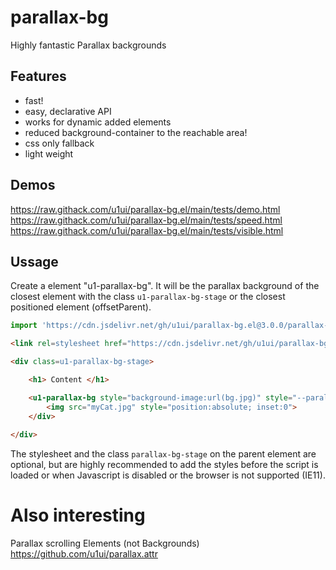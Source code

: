 # parallax-bg
Highly fantastic Parallax backgrounds

## Features
- fast!
- easy, declarative API
- works for dynamic added elements
- reduced background-container to the reachable area!
- css only fallback
- light weight

## Demos
https://raw.githack.com/u1ui/parallax-bg.el/main/tests/demo.html  
https://raw.githack.com/u1ui/parallax-bg.el/main/tests/speed.html  
https://raw.githack.com/u1ui/parallax-bg.el/main/tests/visible.html  

## Ussage

Create a element "u1-parallax-bg". It will be the parallax background of the closest element with the class `u1-parallax-bg-stage` or the closest positioned element (offsetParent).

```js
import 'https://cdn.jsdelivr.net/gh/u1ui/parallax-bg.el@3.0.0/parallax-bg.min.js';
```

```html
<link rel=stylesheet href="https://cdn.jsdelivr.net/gh/u1ui/parallax-bg.el@3.0.0/parallax-bg.min.css">

<div class=u1-parallax-bg-stage>

    <h1> Content </h1>

    <u1-parallax-bg style="background-image:url(bg.jpg)" style="--parallax-bg-speed:.7">
        <img src="myCat.jpg" style="position:absolute; inset:0">
    </div>
    
</div>
```

The stylesheet and the class `parallax-bg-stage` on the parent element are optional, but are highly recommended to add the styles before the script is loaded or when Javascript is disabled or the browser is not supported (IE11).


# Also interesting
Parallax scrolling Elements (not Backgrounds)
https://github.com/u1ui/parallax.attr
